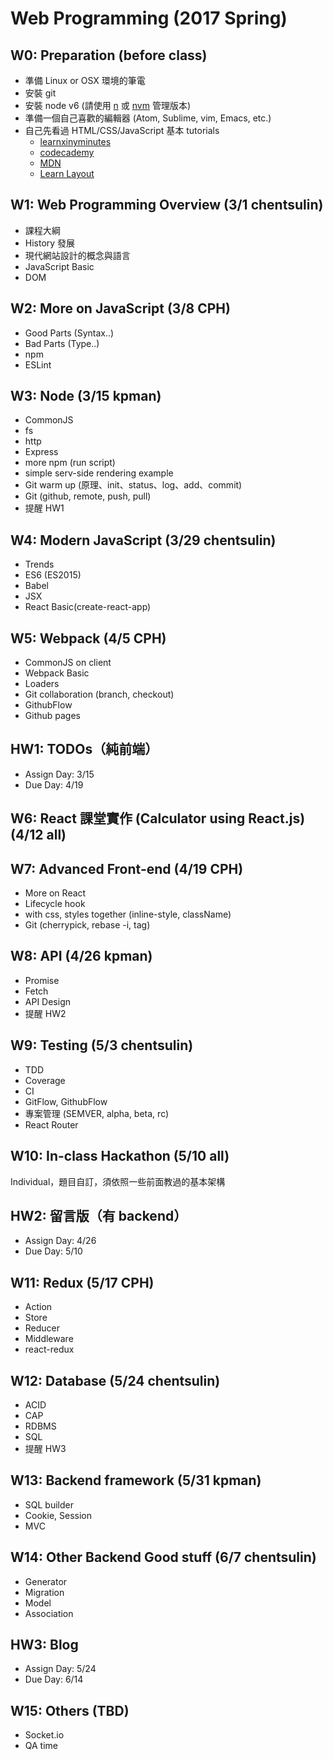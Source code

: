 # Web Programming (2017 Spring)

## W0: Preparation (before class)
- 準備 Linux or OSX 環境的筆電
- 安裝 git
- 安裝 node v6 (請使用 [n](https://github.com/tj/n) 或 [nvm](https://github.com/creationix/nvm) 管理版本)
- 準備一個自己喜歡的編輯器 (Atom, Sublime, vim, Emacs, etc.)
- 自己先看過 HTML/CSS/JavaScript 基本 tutorials
  - [learnxinyminutes](https://learnxinyminutes.com/)
  - [codecademy](https://www.codecademy.com/)
  - [MDN](https://developer.mozilla.org/zh-TW/)
  - [Learn Layout](http://learnlayout.com/)


## W1: Web Programming Overview (3/1 chentsulin)
- 課程大綱
- History 發展
- 現代網站設計的概念與語言
- JavaScript Basic
- DOM

## W2: More on JavaScript (3/8 CPH)
- Good Parts (Syntax..)
- Bad Parts (Type..)
- npm
- ESLint

## W3: Node (3/15 kpman)
- CommonJS
- fs
- http
- Express
- more npm (run script)
- simple serv-side rendering example
- Git warm up (原理、init、status、log、add、commit)
- Git (github, remote, push, pull)
- 提醒 HW1

## W4: Modern JavaScript (3/29 chentsulin)
- Trends
- ES6 (ES2015)
- Babel
- JSX
- React Basic(create-react-app)

## W5: Webpack (4/5 CPH)
- CommonJS on client
- Webpack Basic
- Loaders
- Git collaboration (branch, checkout)
- GithubFlow
- Github pages

## HW1: TODOs（純前端）
- Assign Day: 3/15
- Due Day: 4/19

## W6: React 課堂實作 (Calculator using React.js) (4/12 all)


## W7: Advanced Front-end (4/19 CPH)
- More on React
- Lifecycle hook
- with css, styles together (inline-style, className)
- Git (cherrypick, rebase -i, tag)

## W8: API (4/26 kpman)
- Promise
- Fetch
- API Design
- 提醒 HW2

## W9: Testing (5/3 chentsulin)
- TDD
- Coverage
- CI
- GitFlow, GithubFlow
- 專案管理 (SEMVER, alpha, beta, rc)
- React Router

## W10: In-class Hackathon (5/10 all)
Individual，題目自訂，須依照一些前面教過的基本架構

## HW2: 留言版（有 backend）
- Assign Day: 4/26
- Due Day: 5/10

## W11: Redux (5/17 CPH)
- Action
- Store
- Reducer
- Middleware
- react-redux

## W12: Database (5/24 chentsulin)
- ACID
- CAP
- RDBMS
- SQL
- 提醒 HW3

## W13: Backend framework (5/31 kpman)
- SQL builder
- Cookie, Session
- MVC

## W14: Other Backend Good stuff (6/7 chentsulin)
- Generator
- Migration
- Model
- Association

## HW3: Blog
- Assign Day: 5/24
- Due Day: 6/14

## W15: Others (TBD)
- Socket.io
- QA time


